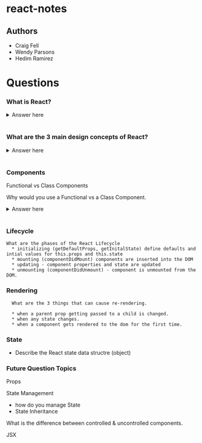 # react-notes

## Authors

* Craig Fell
* Wendy Parsons
* Hedim Ramirez

# Questions

### What is React?
<details>
  <summary>Answer here</summary>
  A javascript library for building user interfaces.
</details>
<br>

### What are the 3 main design concepts of React?
<details>
  <summary>Answer here</summary>
  <ul> Components </ul>
  <ul> Reactive Updates </ul>
  <ul> Virtual View & Memory </ul>
</details>
<br>

###  Components
Functional vs Class Components

Why would you use a Functional vs a Class Component.
<details>
  <summary>Answer here</summary>
  <ul>Functional Components are lighter weight, simply rendering the component. </ul>
  <ul>Class Components are Stateful. </ul>
  <ul>Class Components are extensible. </ul>
</details>
<br>



### Lifecycle
    What are the phases of the React Lifecycle
      * initializing (getDefaultProps, getInitalState) define defaults and intial values for this.props and this.state
      * mounting (componentDidMount) components are inserted into the DOM
      * updating - component properties and state are updated
      * unmounting (componentDidUnmount) - component is unmounted from the DOM.

### Rendering
      What are the 3 things that can cause re-rendering.

      * when a parent prop getting passed to a child is changed.
      * when any state changes.
      * when a component gets rendered to the dom for the first time.

### State
  * Describe the React state data structre (object)





### Future Question Topics
Props

State Management
  - how do you manage State
  - State Inheritance

What is the difference between controlled & uncontrolled components.

JSX
